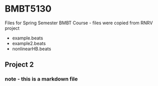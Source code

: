 # BMBT5130
Files for Spring Semester BMBT Course - files were copied from RNRV project
* example.beats
* example2.beats
* nonlinearHB.beats

## Project 2

### note - this is a markdown file
